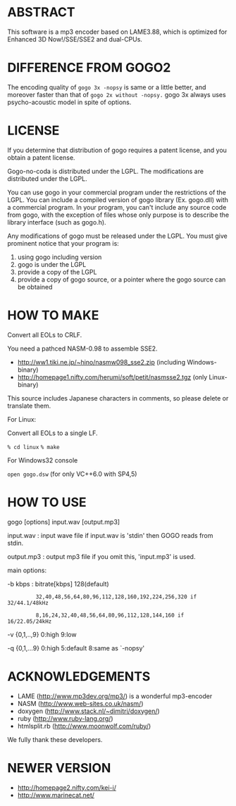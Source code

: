 ABSTRACT
========

This software is a mp3 encoder based on LAME3.88, which is optimized for Enhanced 3D Now!/SSE/SSE2 and dual-CPUs.

DIFFERENCE FROM GOGO2
=====================

The encoding quality of `gogo 3x -nopsy` is same or a little better, and moreover faster than that of `gogo 2x without -nopsy.` gogo 3x always uses psycho-acoustic model in spite of options.

LICENSE
=======

If you determine that distribution of gogo requires a patent license, and you obtain a patent license.

Gogo-no-coda is distributed under the LGPL. The modifications are distributed under the LGPL.

You can use gogo in your commercial program under the restrictions of the LGPL. You can include a compiled version of gogo library (Ex. gogo.dll) with a commercial program. In your program, you can't include any source code from gogo, with the exception of files whose only purpose is to describe the library interface (such as gogo.h).

Any modifications of gogo must be released under the LGPL. You must give prominent notice that your program is:

1. using gogo including version
2. gogo is under the LGPL
3. provide a copy of the LGPL
4. provide a copy of gogo source, or a pointer where the gogo source can be obtained

HOW TO MAKE
===========

Convert all EOLs to CRLF.

You need a pathced NASM-0.98 to assemble SSE2.

* http://ww1.tiki.ne.jp/~hino/nasmw098_sse2.zip (including Windows-binary)
* http://homepage1.nifty.com/herumi/soft/petit/nasmsse2.tgz (only Linux-binary)

This source includes Japanese characters in comments, so please delete or translate them.
  
  For Linux:

  Convert all EOLs to a single LF.

`% cd linux`
`% make`

  For Windows32 console

`open gogo.dsw` (for only VC++6.0 with SP4,5)

HOW TO USE
==========

  gogo [options] input.wav [output.mp3]

  input.wav  : input wave file
               if input.wav is 'stdin' then GOGO reads from stdin.

  output.mp3 : output mp3 file
               if you omit this, 'input.mp3' is used.

  main options:

  -b kbps    : bitrate[kbps] 128(default)

             32,40,48,56,64,80,96,112,128,160,192,224,256,320 if 32/44.1/48kHz

             8,16,24,32,40,48,56,64,80,96,112,128,144,160 if 16/22.05/24kHz

  -v {0,1,..,9} 0:high        9:low

  -q {0,1,...9} 0:high  5:default   8:same as `-nopsy'

ACKNOWLEDGEMENTS
================

* LAME (http://www.mp3dev.org/mp3/) is a wonderful mp3-encoder
* NASM (http://www.web-sites.co.uk/nasm/)
* doxygen (http://www.stack.nl/~dimitri/doxygen/)
* ruby (http://www.ruby-lang.org/)
* htmlsplit.rb (http://www.moonwolf.com/ruby/)

We fully thank these developers.

NEWER VERSION
=============

* http://homepage2.nifty.com/kei-i/
* http://www.marinecat.net/
